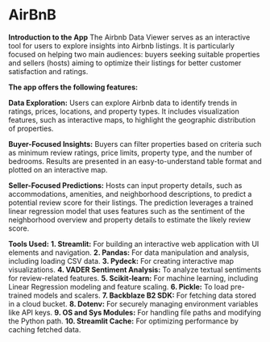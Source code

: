 # AirBnB

__Introduction to the App__
The Airbnb Data Viewer serves as an interactive tool for users to explore insights into Airbnb listings. It is particularly focused on helping two main audiences: buyers seeking suitable properties and sellers (hosts) aiming to optimize their listings for better customer satisfaction and ratings.

__The app offers the following features:__

__Data Exploration:__
Users can explore Airbnb data to identify trends in ratings, prices, locations, and property types.
It includes visualization features, such as interactive maps, to highlight the geographic distribution of properties.

__Buyer-Focused Insights:__
Buyers can filter properties based on criteria such as minimum review ratings, price limits, property type, and the number of bedrooms.
Results are presented in an easy-to-understand table format and plotted on an interactive map.

__Seller-Focused Predictions:__
Hosts can input property details, such as accommodations, amenities, and neighborhood descriptions, to predict a potential review score for their listings.
The prediction leverages a trained linear regression model that uses features such as the sentiment of the neighborhood overview and property details to estimate the likely review score.


__Tools Used:__
**1. Streamlit:** For building an interactive web application with UI elements and navigation.
**2. Pandas:** For data manipulation and analysis, including loading CSV data.
**3. Pydeck:** For creating interactive map visualizations.
**4. VADER Sentiment Analysis:** To analyze textual sentiments for review-related features.
**5. Scikit-learn:** For machine learning, including Linear Regression modeling and feature scaling.
**6. Pickle:** To load pre-trained models and scalers.
**7. Backblaze B2 SDK:** For fetching data stored in a cloud bucket.
**8. Dotenv:** For securely managing environment variables like API keys.
**9. OS and Sys Modules:** For handling file paths and modifying the Python path.
**10. Streamlit Cache:** For optimizing performance by caching fetched data.
